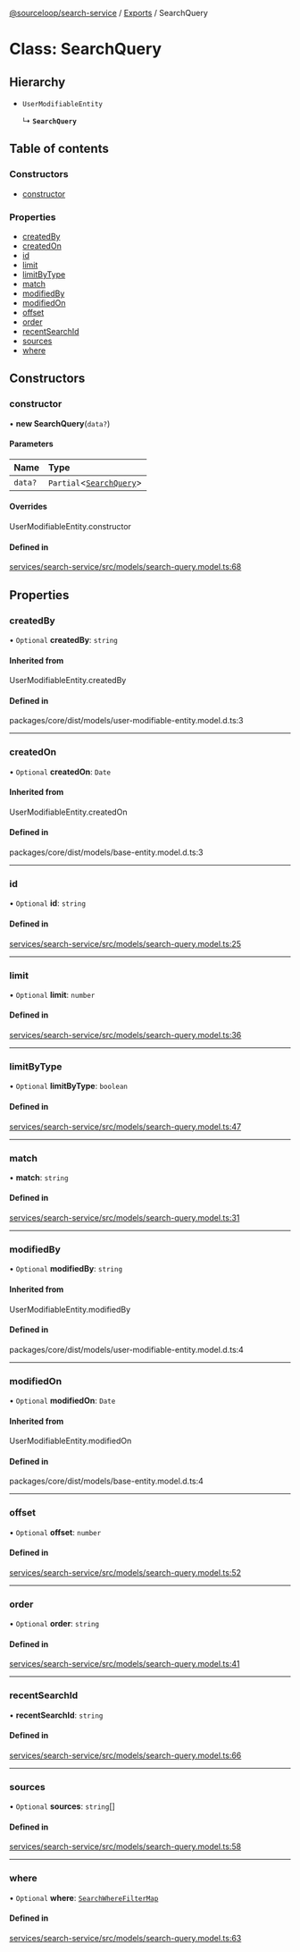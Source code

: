 [@sourceloop/search-service](../README.md) / [Exports](../modules.md) / SearchQuery

# Class: SearchQuery

## Hierarchy

- `UserModifiableEntity`

  ↳ **`SearchQuery`**

## Table of contents

### Constructors

- [constructor](SearchQuery.md#constructor)

### Properties

- [createdBy](SearchQuery.md#createdby)
- [createdOn](SearchQuery.md#createdon)
- [id](SearchQuery.md#id)
- [limit](SearchQuery.md#limit)
- [limitByType](SearchQuery.md#limitbytype)
- [match](SearchQuery.md#match)
- [modifiedBy](SearchQuery.md#modifiedby)
- [modifiedOn](SearchQuery.md#modifiedon)
- [offset](SearchQuery.md#offset)
- [order](SearchQuery.md#order)
- [recentSearchId](SearchQuery.md#recentsearchid)
- [sources](SearchQuery.md#sources)
- [where](SearchQuery.md#where)

## Constructors

### constructor

• **new SearchQuery**(`data?`)

#### Parameters

| Name | Type |
| :------ | :------ |
| `data?` | `Partial`<[`SearchQuery`](SearchQuery.md)\> |

#### Overrides

UserModifiableEntity.constructor

#### Defined in

[services/search-service/src/models/search-query.model.ts:68](https://github.com/sourcefuse/loopback4-microservice-catalog/blob/77bb890a2/services/search-service/src/models/search-query.model.ts#L68)

## Properties

### createdBy

• `Optional` **createdBy**: `string`

#### Inherited from

UserModifiableEntity.createdBy

#### Defined in

packages/core/dist/models/user-modifiable-entity.model.d.ts:3

___

### createdOn

• `Optional` **createdOn**: `Date`

#### Inherited from

UserModifiableEntity.createdOn

#### Defined in

packages/core/dist/models/base-entity.model.d.ts:3

___

### id

• `Optional` **id**: `string`

#### Defined in

[services/search-service/src/models/search-query.model.ts:25](https://github.com/sourcefuse/loopback4-microservice-catalog/blob/77bb890a2/services/search-service/src/models/search-query.model.ts#L25)

___

### limit

• `Optional` **limit**: `number`

#### Defined in

[services/search-service/src/models/search-query.model.ts:36](https://github.com/sourcefuse/loopback4-microservice-catalog/blob/77bb890a2/services/search-service/src/models/search-query.model.ts#L36)

___

### limitByType

• `Optional` **limitByType**: `boolean`

#### Defined in

[services/search-service/src/models/search-query.model.ts:47](https://github.com/sourcefuse/loopback4-microservice-catalog/blob/77bb890a2/services/search-service/src/models/search-query.model.ts#L47)

___

### match

• **match**: `string`

#### Defined in

[services/search-service/src/models/search-query.model.ts:31](https://github.com/sourcefuse/loopback4-microservice-catalog/blob/77bb890a2/services/search-service/src/models/search-query.model.ts#L31)

___

### modifiedBy

• `Optional` **modifiedBy**: `string`

#### Inherited from

UserModifiableEntity.modifiedBy

#### Defined in

packages/core/dist/models/user-modifiable-entity.model.d.ts:4

___

### modifiedOn

• `Optional` **modifiedOn**: `Date`

#### Inherited from

UserModifiableEntity.modifiedOn

#### Defined in

packages/core/dist/models/base-entity.model.d.ts:4

___

### offset

• `Optional` **offset**: `number`

#### Defined in

[services/search-service/src/models/search-query.model.ts:52](https://github.com/sourcefuse/loopback4-microservice-catalog/blob/77bb890a2/services/search-service/src/models/search-query.model.ts#L52)

___

### order

• `Optional` **order**: `string`

#### Defined in

[services/search-service/src/models/search-query.model.ts:41](https://github.com/sourcefuse/loopback4-microservice-catalog/blob/77bb890a2/services/search-service/src/models/search-query.model.ts#L41)

___

### recentSearchId

• **recentSearchId**: `string`

#### Defined in

[services/search-service/src/models/search-query.model.ts:66](https://github.com/sourcefuse/loopback4-microservice-catalog/blob/77bb890a2/services/search-service/src/models/search-query.model.ts#L66)

___

### sources

• `Optional` **sources**: `string`[]

#### Defined in

[services/search-service/src/models/search-query.model.ts:58](https://github.com/sourcefuse/loopback4-microservice-catalog/blob/77bb890a2/services/search-service/src/models/search-query.model.ts#L58)

___

### where

• `Optional` **where**: [`SearchWhereFilterMap`](../modules.md#searchwherefiltermap)

#### Defined in

[services/search-service/src/models/search-query.model.ts:63](https://github.com/sourcefuse/loopback4-microservice-catalog/blob/77bb890a2/services/search-service/src/models/search-query.model.ts#L63)
